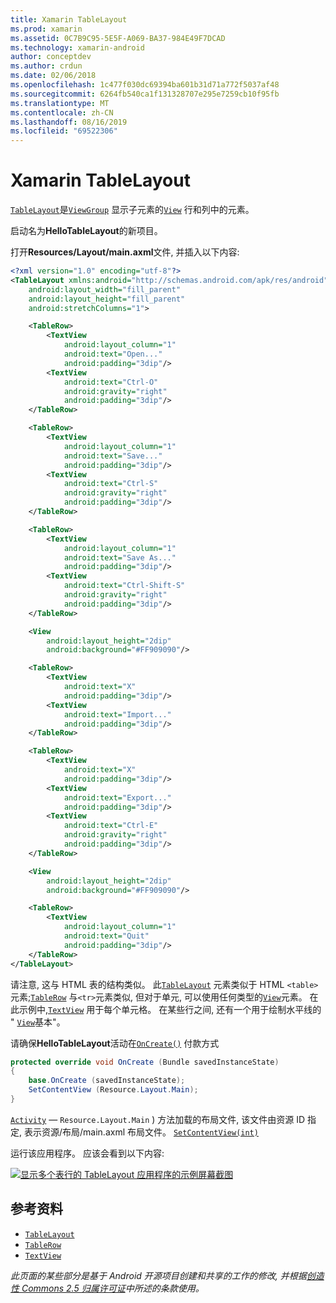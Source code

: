 ```yaml
---
title: Xamarin TableLayout
ms.prod: xamarin
ms.assetid: 0C7B9C95-5E5F-A069-BA37-984E49F7DCAD
ms.technology: xamarin-android
author: conceptdev
ms.author: crdun
ms.date: 02/06/2018
ms.openlocfilehash: 1c477f030dc69394ba601b31d71a772f5037af48
ms.sourcegitcommit: 6264fb540ca1f131328707e295e7259cb10f95fb
ms.translationtype: MT
ms.contentlocale: zh-CN
ms.lasthandoff: 08/16/2019
ms.locfileid: "69522306"
---
```

# <a name="xamarinandroid-tablelayout"></a>Xamarin TableLayout

[`TableLayout`](xref:Android.Widget.TableLayout)是[`ViewGroup`](xref:Android.Views.ViewGroup)
显示子元素的[`View`](xref:Android.Views.View)
行和列中的元素。

启动名为**HelloTableLayout**的新项目。

打开**Resources/Layout/main.axml**文件, 并插入以下内容:

```xml
<?xml version="1.0" encoding="utf-8"?>
<TableLayout xmlns:android="http://schemas.android.com/apk/res/android"
    android:layout_width="fill_parent"
    android:layout_height="fill_parent"
    android:stretchColumns="1">

    <TableRow>
        <TextView
            android:layout_column="1"
            android:text="Open..."
            android:padding="3dip"/>
        <TextView
            android:text="Ctrl-O"
            android:gravity="right"
            android:padding="3dip"/>
    </TableRow>

    <TableRow>
        <TextView
            android:layout_column="1"
            android:text="Save..."
            android:padding="3dip"/>
        <TextView
            android:text="Ctrl-S"
            android:gravity="right"
            android:padding="3dip"/>
    </TableRow>

    <TableRow>
        <TextView
            android:layout_column="1"
            android:text="Save As..."
            android:padding="3dip"/>
        <TextView
            android:text="Ctrl-Shift-S"
            android:gravity="right"
            android:padding="3dip"/>
    </TableRow>

    <View
        android:layout_height="2dip"
        android:background="#FF909090"/>

    <TableRow>
        <TextView
            android:text="X"
            android:padding="3dip"/>
        <TextView
            android:text="Import..."
            android:padding="3dip"/>
    </TableRow>

    <TableRow>
        <TextView
            android:text="X"
            android:padding="3dip"/>
        <TextView
            android:text="Export..."
            android:padding="3dip"/>
        <TextView
            android:text="Ctrl-E"
            android:gravity="right"
            android:padding="3dip"/>
    </TableRow>

    <View
        android:layout_height="2dip"
        android:background="#FF909090"/>

    <TableRow>
        <TextView
            android:layout_column="1"
            android:text="Quit"
            android:padding="3dip"/>
    </TableRow>
</TableLayout>
```

请注意, 这与 HTML 表的结构类似。 此[`TableLayout`](xref:Android.Widget.TableLayout)
元素类似于 HTML `<table>`元素;[`TableRow`](xref:Android.Widget.TableRow)
与`<tr>`元素类似, 但对于单元, 可以使用任何类型的[`View`](xref:Android.Views.View)元素。 在此示例中,[`TextView`](xref:Android.Widget.TextView)
用于每个单元格。 在某些行之间, 还有一个用于绘制水平线的 " [`View`](xref:Android.Views.View)基本"。

请确保**HelloTableLayout**活动在[`OnCreate()`](xref:Android.App.Activity.OnCreate*)
付款方式

```csharp
protected override void OnCreate (Bundle savedInstanceState)
{
    base.OnCreate (savedInstanceState);
    SetContentView (Resource.Layout.Main);
}
```

[`Activity`](xref:Android.App.Activity) &mdash; `Resource.Layout.Main` ) 方法加载的布局文件, 该文件由资源 ID 指定, 表示资源/布局/main.axml 布局文件。 [`SetContentView(int)`](xref:Android.App.Activity.SetContentView*)

运行该应用程序。 应该会看到以下内容:

[![显示多个表行的 TableLayout 应用程序的示例屏幕截图](table-layout-images/helloviews3.png)](table-layout-images/helloviews3.png#lightbox)



## <a name="references"></a>参考资料

- [`TableLayout`](xref:Android.Widget.TableLayout)
- [`TableRow`](xref:Android.Widget.TableRow)
- [`TextView`](xref:Android.Widget.TextView)

_此页面的某些部分是基于 Android 开源项目创建和共享的工作的修改, 并根据[创造性 Commons 2.5 归属许可证](http://creativecommons.org/licenses/by/2.5/)中所述的条款使用。_
